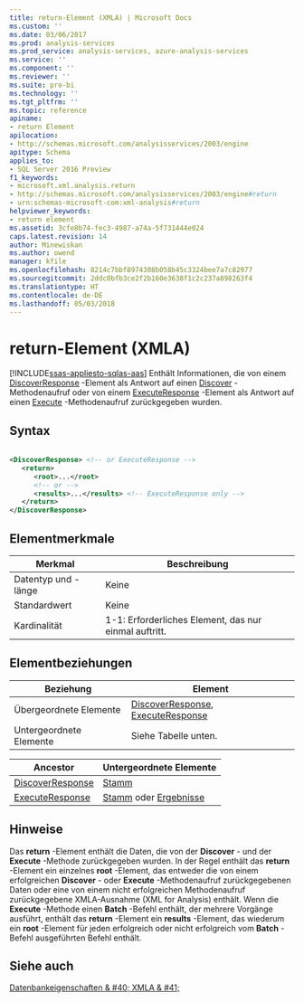 ```yaml
---
title: return-Element (XMLA) | Microsoft Docs
ms.custom: ''
ms.date: 03/06/2017
ms.prod: analysis-services
ms.prod_service: analysis-services, azure-analysis-services
ms.service: ''
ms.component: ''
ms.reviewer: ''
ms.suite: pro-bi
ms.technology: ''
ms.tgt_pltfrm: ''
ms.topic: reference
apiname:
- return Element
apilocation:
- http://schemas.microsoft.com/analysisservices/2003/engine
apitype: Schema
applies_to:
- SQL Server 2016 Preview
f1_keywords:
- microsoft.xml.analysis.return
- http://schemas.microsoft.com/analysisservices/2003/engine#return
- urn:schemas-microsoft-com:xml-analysis#return
helpviewer_keywords:
- return element
ms.assetid: 3cfe8b74-fec3-4987-a74a-5f731444e024
caps.latest.revision: 14
author: Minewiskan
ms.author: owend
manager: kfile
ms.openlocfilehash: 8214c7bbf8974308b058b45c3324bee7a7c82977
ms.sourcegitcommit: 2ddc0bfb3ce2f2b160e3638f1c2c237a898263f4
ms.translationtype: HT
ms.contentlocale: de-DE
ms.lasthandoff: 05/03/2018
---
```

# <a name="return-element-xmla"></a>return-Element (XMLA)
[!INCLUDE[ssas-appliesto-sqlas-aas](../../../includes/ssas-appliesto-sqlas-aas.md)]
  Enthält Informationen, die von einem [DiscoverResponse](../../../analysis-services/xmla/xml-elements-objects-discoverresponse.md) -Element als Antwort auf einen [Discover](../../../analysis-services/xmla/xml-elements-methods-discover.md) -Methodenaufruf oder von einem [ExecuteResponse](../../../analysis-services/xmla/xml-elements-objects-executeresponse.md) -Element als Antwort auf einen [Execute](../../../analysis-services/xmla/xml-elements-methods-execute.md) -Methodenaufruf zurückgegeben wurden.  
  
## <a name="syntax"></a>Syntax  
  
```xml  
  
<DiscoverResponse> <!-- or ExecuteResponse -->  
   <return>  
      <root>...</root>  
      <!-- or -->  
      <results>...</results> <!-- ExecuteResponse only -->  
   </return>  
</DiscoverResponse>  
```  
  
## <a name="element-characteristics"></a>Elementmerkmale  
  
|Merkmal|Beschreibung|  
|--------------------|-----------------|  
|Datentyp und -länge|Keine|  
|Standardwert|Keine|  
|Kardinalität|1-1: Erforderliches Element, das nur einmal auftritt.|  
  
## <a name="element-relationships"></a>Elementbeziehungen  
  
|Beziehung|Element|  
|------------------|-------------|  
|Übergeordnete Elemente|[DiscoverResponse](../../../analysis-services/xmla/xml-elements-objects-discoverresponse.md), [ExecuteResponse](../../../analysis-services/xmla/xml-elements-objects-executeresponse.md)|  
|Untergeordnete Elemente|Siehe Tabelle unten.|  
  
|Ancestor|Untergeordnete Elemente|  
|--------------|--------------------|  
|[DiscoverResponse](../../../analysis-services/xmla/xml-elements-objects-discoverresponse.md)|[Stamm](../../../analysis-services/xmla/xml-elements-properties/root-element-xmla.md)|  
|[ExecuteResponse](../../../analysis-services/xmla/xml-elements-objects-executeresponse.md)|[Stamm](../../../analysis-services/xmla/xml-elements-properties/root-element-xmla.md) oder [Ergebnisse](../../../analysis-services/xmla/xml-elements-properties/results-element-xmla.md)|  
  
## <a name="remarks"></a>Hinweise  
 Das **return** -Element enthält die Daten, die von der **Discover** - und der **Execute** -Methode zurückgegeben wurden. In der Regel enthält das **return** -Element ein einzelnes **root** -Element, das entweder die von einem erfolgreichen **Discover** - oder **Execute** -Methodenaufruf zurückgegebenen Daten oder eine von einem nicht erfolgreichen Methodenaufruf zurückgegebene XMLA-Ausnahme (XML for Analysis) enthält. Wenn die **Execute** -Methode einen **Batch** -Befehl enthält, der mehrere Vorgänge ausführt, enthält das **return** -Element ein **results** -Element, das wiederum ein **root** -Element für jeden erfolgreich oder nicht erfolgreich vom **Batch** -Befehl ausgeführten Befehl enthält.  
  
## <a name="see-also"></a>Siehe auch  
 [Datenbankeigenschaften & #40; XMLA & #41;](../../../analysis-services/xmla/xml-elements-properties/xml-elements-properties.md)  
  
  
